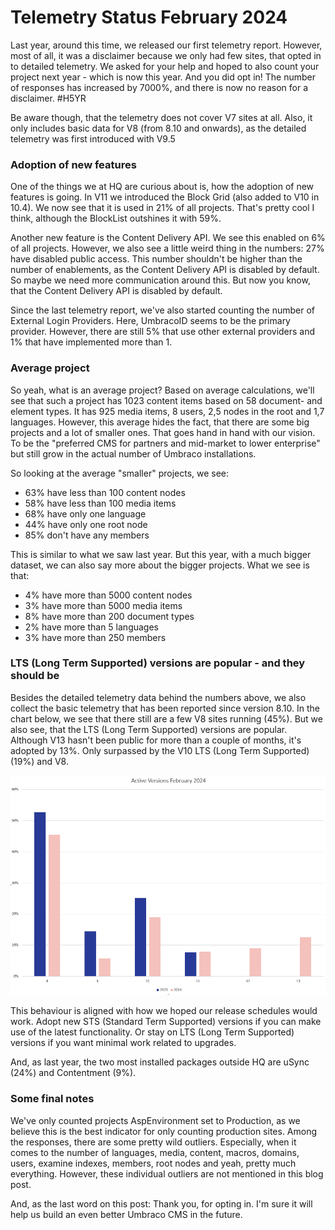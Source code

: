 # Telemetry Status February 2024

Last year, around this time, we released our first telemetry report. However, most of all, it was a disclaimer because we only had few sites, that opted in to detailed telemetry. We asked for your help and hoped to also count your project next year - which is now this year. And you did opt in! The number of responses has increased by 7000%, and there is now no reason for a disclaimer. #H5YR

Be aware though, that the telemetry does not cover V7 sites at all. Also, it only includes basic data for V8 (from 8.10 and onwards), as the detailed telemetry was first introduced with V9.5

### Adoption of new features
One of the things we at HQ are curious about is, how the adoption of new features is going. In V11 we introduced the Block Grid (also added to V10 in 10.4). We now see that it is used in 21% of all projects. That's pretty cool I think, although the BlockList outshines it with 59%. 

Another new feature is the Content Delivery API. We see this enabled on 6% of all projects. However, we also see a little weird thing in the numbers: 27% have disabled public access. This number shouldn't be higher than the number of enablements, as the Content Delivery API is disabled by default. So maybe we need more communication around this. But now you know, that the Content Delivery API is disabled by default.

Since the last telemetry report, we've also started counting the number of External Login Providers. Here, UmbracoID seems to be the primary provider. However, there are still 5% that use other external providers and 1% that have implemented more than 1. 

### Average project
So yeah, what is an average project? Based on average calculations, we'll see that such a project has 1023 content items based on 58 document- and element types. It has 925 media items, 8 users, 2,5 nodes in the root and 1,7 languages. However, this average hides the fact, that there are some big projects and a lot of smaller ones. That goes hand in hand with our vision. To be the "preferred CMS for partners and mid-market to lower enterprise" but still grow in the actual number of Umbraco installations.
  
So looking at the average "smaller" projects, we see:
* 63% have less than 100 content nodes
* 58% have less than 100 media items
* 68% have only one language
* 44% have only one root node
* 85% don't have any members

This is similar to what we saw last year. But this year, with a much bigger dataset, we can also say more about the bigger projects. What we see is that:

* 4% have more than 5000 content nodes
* 3% have more than 5000 media items 
* 8% have more than 200 document types
* 2% have more than 5 languages
* 3% have more than 250 members

### LTS (Long Term Supported) versions are popular - and they should be
Besides the detailed telemetry data behind the numbers above, we also collect the basic telemetry that has been reported since version 8.10. In the chart below, we see that there still are a few V8 sites running (45%). But we also see, that the LTS (Long Term Supported) versions are popular. Although V13 hasn't been public for more than a couple of months, it's adopted by 13%. Only surpassed by the V10 LTS (Long Term Supported) (19%) and V8.

![Active versions](../assets/active-versions-2024.png)

This behaviour is aligned with how we hoped our release schedules would work. Adopt new STS (Standard Term Supported) versions if you can make use of the latest functionality. Or stay on LTS (Long Term Supported) versions if you want minimal work related to upgrades. 

And, as last year, the two most installed packages outside HQ are uSync (24%) and Contentment (9%).

### Some final notes
We've only counted projects AspEnvironment set to Production, as we believe this is the best indicator for only counting production sites. Among the responses, there are some pretty wild outliers. Especially, when it comes to the number of languages, media, content, macros, domains, users, examine indexes, members, root nodes and yeah, pretty much everything. However, these individual outliers are not mentioned in this blog post.

And, as the last word on this post: Thank you, for opting in. I'm sure it will help us build an even better Umbraco CMS in the future.
